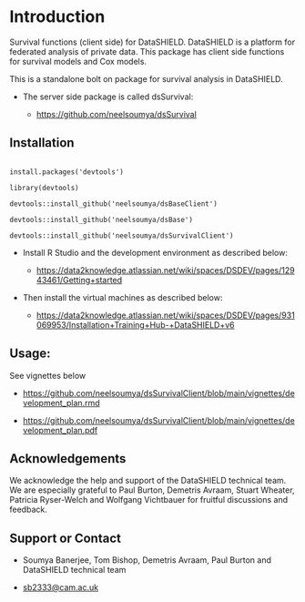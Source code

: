 # Introduction

Survival functions (client side) for DataSHIELD. DataSHIELD is a platform for federated analysis of private data. 
This package has client side functions for survival models and Cox models.

This is a standalone bolt on package for survival analysis in DataSHIELD.

* The server side package is called dsSurvival:

    * https://github.com/neelsoumya/dsSurvival

## Installation

```

install.packages('devtools')

library(devtools)

devtools::install_github('neelsoumya/dsBaseClient')
	
devtools::install_github('neelsoumya/dsBase')

devtools::install_github('neelsoumya/dsSurvivalClient')

```

   * Install R Studio and the development environment as described below:

       * https://data2knowledge.atlassian.net/wiki/spaces/DSDEV/pages/12943461/Getting+started


   * Then install the virtual machines as described below:

       * https://data2knowledge.atlassian.net/wiki/spaces/DSDEV/pages/931069953/Installation+Training+Hub-+DataSHIELD+v6

## Usage:

See vignettes below   

* https://github.com/neelsoumya/dsSurvivalClient/blob/main/vignettes/development_plan.rmd

* https://github.com/neelsoumya/dsSurvivalClient/blob/main/vignettes/development_plan.pdf



## Acknowledgements

We acknowledge the help and support of the DataSHIELD technical team.
We are especially grateful to Paul Burton, Demetris Avraam, Stuart Wheater, Patricia Ryser-Welch and Wolfgang Vichtbauer for fruitful discussions and feedback.


## Support or Contact

* Soumya Banerjee, Tom Bishop, Demetris Avraam, Paul Burton and DataSHIELD technical team

* sb2333@cam.ac.uk

